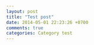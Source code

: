 ```yaml
---
layout: post
title: "Test post"
date: 2014-05-01 22:23:26 +0700
comments: true
categories: Category test
---
```

